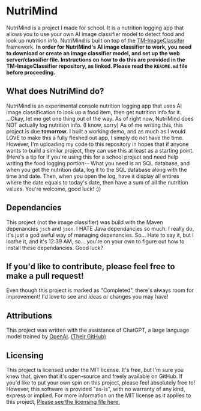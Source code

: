 # NutriMind
NutriMind is a project I made for school. It is a nutrition logging app that allows you to use your own AI image classifier model to detect food and look up nutrition info.
NutriMind is built on top of the [TM-ImageClassifer](https://github.com/THEWHITEBOY503/TM-ImageClassifier) framework. **In order for NutriMind's AI image classifier to work, you need to download or create an image classifier model, and set up the web server/classifier file. Instructions on how to do this are provided in the TM-ImageClassifier repository, as linked. Please read the `README.md` file before proceeding.**

## What does NutriMind do?
NutriMind is an experimental console nutrition logging app that uses AI image classification to look up a food item, then get nutrition info for it. 
...Okay, let me get one thing out of the way. As of right now, NutriMind does NOT actually log nutrition info. (I know, sorry) As of me writing this, this project is due **tomorrow**. I built a working demo, and as much as I would LOVE to make this a fully fleshed out app, I simply do not have the time. However, I'm uploading my code to this repository in hopes that if anyone wants to build a similar project, they can use this at least as a starting point. 
(Here's a tip for if you're using this for a school project and need help writing the food logging portion-- What you need is an SQL database, and when you get the nutrition data, log it to the SQL database along with the time and date. Then, when you open the log, have it display all entires where the date equals to today's date, then have a sum of all the nutrition values. You're welcome, good luck! :)) 

## Dependancies
This project (not the image classifier) was build with the Maven depenancies `jsch` and `json`.
I HATE Java dependancies so much. I really do, it's just a god awful way of managing depenancies. So... Hate to say it, but I loathe it, and it's 12:39 AM, so... you're on your own to figure out how to install these dependancies. Good luck? 

## If you'd like to contribute, please feel free to make a pull request!
Even though this project is marked as "Completed", there's always room for improvement! I'd love to see and ideas or changes you may have!

## Attributions
This project was written with the assistance of ChatGPT, a large language model trained by [OpenAI](https://openai.com/). [(Their GitHub)](https://github.com/openai)

## Licensing
This project is licensed under the MIT license. It's free, but I'm sure you knew that, given that it's open-source and freely available on GitHub. If you'd like to put your own spin on this project, please feel absolutely free to! However, this software is provided "as-is", with no warranty of any kind, express or implied. For more information on the MIT license as it applies to this project, [Please see the licensing file here.](https://github.com/THEWHITEBOY503/NutriMind/blob/websv/LICENSE) 
